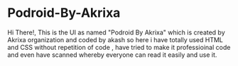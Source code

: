 # Podroid-By-Akrixa
Hi There!, This is the UI as named "Podroid By Akrixa" which is created by Akrixa organization and coded by akash so here i have totally used HTML and CSS without repetition of code , have tried to make it professioinal code and even have scanned whereby everyone can read it easily and use it.
